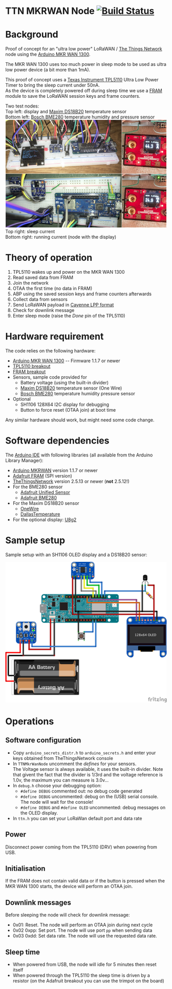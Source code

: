 TTN MKRWAN Node [![Build Status](https://travis-ci.org/AmedeeBulle/TTNMkrWanNode.svg?branch=master)](https://travis-ci.org/AmedeeBulle/TTNMkrWanNode)
===============

# Background
Proof of concept for an "ultra low power" LoRaWAN / [The Things Network](https://www.thethingsnetwork.org/) node using the [Arduino MKR WAN 1300](https://store.arduino.cc/mkr-wan-1300).

The MKR WAN 1300 uses too much power in sleep mode to be used as ultra low power device (a bit more than 1mA).

This proof of concept uses a [Texas Instrument TPL5110](http://www.ti.com/product/TPL5110) Ultra Low Power Timer to bring the sleep current under 50nA.  
As the device is completely powered off during sleep time we use a [FRAM](https://fr.wikipedia.org/wiki/Ferroelectric_Random_Access_Memory) module to save the LoRaWAN session keys and frame counters.

Two test nodes:  
Top left: display and [Maxim DS18B20](https://datasheets.maximintegrated.com/en/ds/DS18B20.pdf) temperature sensor  
Bottom left: [Bosch BME280](https://www.adafruit.com/product/2652) temperature humidity and pressure sensor  
![Nodes](images/TTNMkrWanNode.jpg)  
Top right: sleep current  
Bottom right: running current (node with the display)

# Theory of operation
1. TPL5110 wakes up and power on the MKR WAN 1300
1. Read saved data from FRAM
1. Join the network
  1. OTAA the first time (no data in FRAM)
  1. ABP using the saved session keys and frame counters afterwards
1. Collect data from sensors
1. Send LoRaWAN payload in [Cayenne LPP format](https://mydevices.com/cayenne/docs/lora/#lora-cayenne-low-power-payload)
1. Check for downlink message
1. Enter sleep mode (raise the _Done_ pin of the TPL5110)

# Hardware requirement
The code relies on the following hardware:
- [Arduino MKR WAN 1300](https://store.arduino.cc/mkr-wan-1300) -- Firmware 1.1.7 or newer
- [TPL5110 breakout](https://www.adafruit.com/product/3435)
- [FRAM breakout](https://www.adafruit.com/product/1897)
- Sensors, sample code provided for
  - Battery voltage (using the built-in divider)
  - [Maxim DS18B20](https://datasheets.maximintegrated.com/en/ds/DS18B20.pdf) temperature sensor (One Wire)
  - [Bosch BME280](https://www.adafruit.com/product/2652) temperature humidity pressure sensor
- Optional
  - SH1106 128X64 I2C display for debugging
  - Button to force reset (OTAA join) at boot time

Any similar hardware should work, but might need some code change.

# Software dependencies
The [Arduino IDE](https://www.arduino.cc/en/Main/Software) with following libraries (all available from the Arduino Library Manager):
- [Arduino MKRWAN](https://github.com/arduino-libraries/MKRWAN) version 1.1.7 or newer
- [Adafruit FRAM](https://github.com/adafruit/Adafruit_FRAM_SPI) (SPI version)
- [TheThingsNetwork](https://github.com/TheThingsNetwork/arduino-device-lib) version 2.5.13 or newer (__not__ 2.5.12!)
- For the BME280 sensor
  - [Adafruit Unified Sensor](https://github.com/adafruit/Adafruit_Sensor)
  - [Adafruit BME280](https://github.com/adafruit/Adafruit_BME280_Library)
- For the Maxim DS18B20 sensor
  - [OneWire](https://github.com/PaulStoffregen/OneWire)
  - [DallasTemperature](https://github.com/milesburton/Arduino-Temperature-Control-Library)
- For the optional display: [U8g2](https://github.com/olikraus/u8g2)

# Sample setup
Sample setup with an SH1106 OLED display and a DS18B20 sensor:

<img src="images/TTNMkrWanNode.png" alt="Fritzing" width="600">

# Operations
## Software configuration
- Copy `arduino_secrets_distr.h` to `arduino_secrets.h` and enter your keys obtained from TheThingsNetwork console
- In `TTNMkrWanNode` uncomment the _defines_ for your sensors.  
The Voltage sensor is always available, it uses the built-in divider.
Note that givent the fact that the divider is 1/3rd and the voltage reference is 1.0v, the maximum you can measure is 3.0v...
- In `debug.h` choose your debugging option:
  - `#define DEBUG` commented out: no debug code generated
  - `#define DEBUG` uncommented: debug on the (USB) serial console.
  The node will wait for the console!
  - `#define DEBUG` and `#define OLED` uncommented: debug messages on the OLED display.
- In `ttn.h` you can set your LoRaWan default port and data rate

## Power
Disconnect power coming from the TPL5110 (DRV) when powering from USB.

## Initialisation
If the FRAM does not contain valid data or if the button is pressed when the MKR WAN 1300 starts, the device will perform an OTAA join.  

## Downlink messages
Before sleeping the node will check for downlink message:
- 0x01: Reset. The node will perform an OTAA join during next cycle
- 0x02 0xpp: Set port. The node will use port `pp` when sending data
- 0x03 0xdd: Set data rate. The node will use the requested data rate.

## Sleep time
- When powered from USB, the node will idle for 5 minutes then reset itself
- When powered through the TPL5110 the sleep time is driven by a resistor (on the Adafruit breakout you can use the trimpot on the board)
